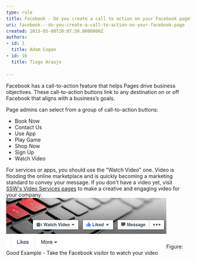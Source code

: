 ```yaml
---
type: rule
title: Facebook - Do you create a call to action on your Facebook page?
uri: facebook---do-you-create-a-call-to-action-on-your-facebook-page
created: 2015-05-08T20:07:50.0000000Z
authors:
- id: 1
  title: Adam Cogan
- id: 16
  title: Tiago Araujo

---
```


 
Facebook has a call-to-action feature that helps Pages drive business objectives. These call-to-action buttons link to any destination on or off Facebook that aligns with a business’s goals.

Page admins can select from a group of call-to-action buttons:



- Book Now
- Contact Us
- Use App
- Play Game
- Shop Now
- Sign Up
- Watch Video



 
​​For services or apps, you should use the "Watch Video" one. Video is flooding the online marketplace and is quickly becoming a marketing standard to convey your message.​ ​If you don't have a video yet, visit <br>      [SSW's Video Services pages](http://www.ssw.com.au/ssw/Consulting/Video-Production/) to make a creative and engaging ​video for your company.
![watch-video-facebook.png](watch-video-facebook.png)Figure: Good Example - Take the Facebook visitor to watch your video​

